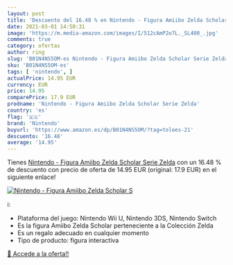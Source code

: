```yaml
---
layout: post
title: 'Descuento del 16.48 % en Nintendo - Figura Amiibo Zelda Scholar S'
date: 2021-03-01 14:50:31
image: 'https://m.media-amazon.com/images/I/512cAmP2o7L._SL400_.jpg'
comments: true
category: ofertas
author: ring
slug: 'B01N4NS5OM-es Nintendo - Figura Amiibo Zelda Scholar Serie Zelda'
sku: 'B01N4NS5OM-es'
tags: [ 'nintendo', ]
actualPrice: 14.95 EUR
currency: EUR
price: 14.95
comparePrice: 17.9 EUR
prodname: 'Nintendo - Figura Amiibo Zelda Scholar Serie Zelda'
country: 'es'
flag: '🇪🇸'
brand: 'Nintendo'
buyurl: 'https://www.amazon.es/dp/B01N4NS5OM/?tag=tolees-21'
descuento: '16.48'
average: '14.95'
---
```


Tienes [Nintendo - Figura Amiibo Zelda Scholar Serie Zelda](https://www.amazon.es/dp/B01N4NS5OM/?tag=tolees-21) con un 16.48 % de descuento con precio de oferta de 14.95 EUR (original: 17.9 EUR) en el siguiente enlace!

[![Nintendo - Figura Amiibo Zelda Scholar S](https://m.media-amazon.com/images/I/512cAmP2o7L._SL400_.jpg)](https://www.amazon.es/dp/B01N4NS5OM/?tag=tolees-21)

ℹ️:

- Plataforma del juego: Nintendo Wii U, Nintendo 3DS, Nintendo Switch
- Es la figura Amiibo Zelda Scholar perteneciente a la Colección Zelda
- Es un regalo adecuado en cualquier momento
- Tipo de producto: figura interactiva

[🛒 Accede a la oferta!!](https://www.amazon.es/dp/B01N4NS5OM/?tag=tolees-21)
